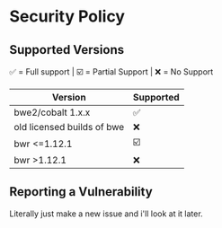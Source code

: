 # Security Policy

## Supported Versions

:white_check_mark: = Full support | 
☑️ = Partial Support |
:x: = No Support


| Version | Supported          |
| ------- | ------------------ |
| bwe2/cobalt 1.x.x   | :white_check_mark: |
| old licensed builds of bwe   | :x:                |
| bwr <=1.12.1   | ☑️                |
| bwr >1.12.1   | :x:                |


## Reporting a Vulnerability

Literally just make a new issue and i'll look at it later.
